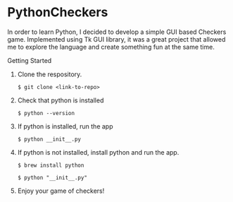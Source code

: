 # PythonCheckers
In order to learn Python, I decided to develop a simple GUI based Checkers game. Implemented using Tk GUI library, it was a great project that allowed me to explore the language and create something fun at the same time. 

Getting Started
1. Clone the respository.

    `$ git clone <link-to-repo>`

2. Check that python is installed

    `$ python --version`

3. If python is installed, run the app

    `$ python __init__.py`

4. If python is not installed, install python and run the app.

    ```
    $ brew install python

    $ python "__init__.py"
    ```

5. Enjoy your game of checkers!

